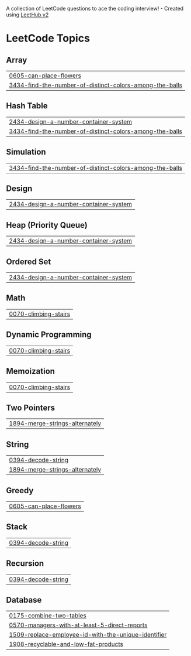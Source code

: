 A collection of LeetCode questions to ace the coding interview! - Created using [LeetHub v2](https://github.com/arunbhardwaj/LeetHub-2.0)
<!---LeetCode Topics Start-->
# LeetCode Topics
## Array
|  |
| ------- |
| [0605-can-place-flowers](https://github.com/SukeertiramGS/LeetCode2/tree/master/0605-can-place-flowers) |
| [3434-find-the-number-of-distinct-colors-among-the-balls](https://github.com/SukeertiramGS/LeetCode2/tree/master/3434-find-the-number-of-distinct-colors-among-the-balls) |
## Hash Table
|  |
| ------- |
| [2434-design-a-number-container-system](https://github.com/SukeertiramGS/LeetCode2/tree/master/2434-design-a-number-container-system) |
| [3434-find-the-number-of-distinct-colors-among-the-balls](https://github.com/SukeertiramGS/LeetCode2/tree/master/3434-find-the-number-of-distinct-colors-among-the-balls) |
## Simulation
|  |
| ------- |
| [3434-find-the-number-of-distinct-colors-among-the-balls](https://github.com/SukeertiramGS/LeetCode2/tree/master/3434-find-the-number-of-distinct-colors-among-the-balls) |
## Design
|  |
| ------- |
| [2434-design-a-number-container-system](https://github.com/SukeertiramGS/LeetCode2/tree/master/2434-design-a-number-container-system) |
## Heap (Priority Queue)
|  |
| ------- |
| [2434-design-a-number-container-system](https://github.com/SukeertiramGS/LeetCode2/tree/master/2434-design-a-number-container-system) |
## Ordered Set
|  |
| ------- |
| [2434-design-a-number-container-system](https://github.com/SukeertiramGS/LeetCode2/tree/master/2434-design-a-number-container-system) |
## Math
|  |
| ------- |
| [0070-climbing-stairs](https://github.com/SukeertiramGS/LeetCode2/tree/master/0070-climbing-stairs) |
## Dynamic Programming
|  |
| ------- |
| [0070-climbing-stairs](https://github.com/SukeertiramGS/LeetCode2/tree/master/0070-climbing-stairs) |
## Memoization
|  |
| ------- |
| [0070-climbing-stairs](https://github.com/SukeertiramGS/LeetCode2/tree/master/0070-climbing-stairs) |
## Two Pointers
|  |
| ------- |
| [1894-merge-strings-alternately](https://github.com/SukeertiramGS/LeetCode2/tree/master/1894-merge-strings-alternately) |
## String
|  |
| ------- |
| [0394-decode-string](https://github.com/SukeertiramGS/LeetCode2/tree/master/0394-decode-string) |
| [1894-merge-strings-alternately](https://github.com/SukeertiramGS/LeetCode2/tree/master/1894-merge-strings-alternately) |
## Greedy
|  |
| ------- |
| [0605-can-place-flowers](https://github.com/SukeertiramGS/LeetCode2/tree/master/0605-can-place-flowers) |
## Stack
|  |
| ------- |
| [0394-decode-string](https://github.com/SukeertiramGS/LeetCode2/tree/master/0394-decode-string) |
## Recursion
|  |
| ------- |
| [0394-decode-string](https://github.com/SukeertiramGS/LeetCode2/tree/master/0394-decode-string) |
## Database
|  |
| ------- |
| [0175-combine-two-tables](https://github.com/SukeertiramGS/LeetCode2/tree/master/0175-combine-two-tables) |
| [0570-managers-with-at-least-5-direct-reports](https://github.com/SukeertiramGS/LeetCode2/tree/master/0570-managers-with-at-least-5-direct-reports) |
| [1509-replace-employee-id-with-the-unique-identifier](https://github.com/SukeertiramGS/LeetCode2/tree/master/1509-replace-employee-id-with-the-unique-identifier) |
| [1908-recyclable-and-low-fat-products](https://github.com/SukeertiramGS/LeetCode2/tree/master/1908-recyclable-and-low-fat-products) |
<!---LeetCode Topics End-->